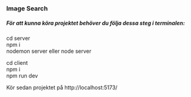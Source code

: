 <h3>Image Search</h3>

<h5>För att kunna köra projektet behöver du följa dessa steg i terminalen: </h5>

<p>
cd server <br>
npm i <br>
nodemon server eller node server <br>

cd client <br>
npm i <br>
npm run dev <br>

Kör sedan projektet på http://localhost:5173/
  
</p>

